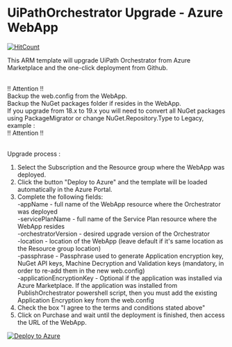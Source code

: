 # UiPathOrchestrator Upgrade - Azure WebApp
[![HitCount](http://hits.dwyl.io/hteo1337/hteo1337/UiPathOrchestrator.svg)](http://hits.dwyl.io/hteo1337/hteo1337/UiPathOrchestrator)

This ARM template will upgrade UiPath Orchestrator from Azure Marketplace and the one-click deployment from Github.</br></br>

!! Attention !!</br>
Backup the web.config from the WebApp.</br>
Backup the NuGet packages folder if resides in the WebApp. </br>
If you upgrade from 18.x to 19.x you will need to convert all NuGet packages using PackageMigrator or change NuGet.Repository.Type to Legacy, example : <add key="NuGet.Repository.Type" value="Legacy" /> </br>
!! Attention !!</br></br>

Upgrade process :</br>
1. Select the Subscription and the Resource group where the WebApp was deployed.</br>
2. Click the button "Deploy to Azure" and the template will be loaded automatically in the Azure Portal.</br>
3. Complete the following fields:</br>
    -appName - full name of the WebApp resource where the Orchestrator was deployed</br>
    -servicePlanName - full name of the Service Plan resource where the WebApp resides</br>
    -orchestratorVersion - desired upgrade version of the Orchestrator</br>
    -location - location of the WebApp (leave default if it's same location as the Resource group location)</br>
    -passphrase - Passphrase used to generate Application encryption key, NuGet API keys, Machine Decryption and Validation keys (mandatory, in order to re-add them in the new web.config)</br>
    -applicationEncryptionKey - Optional if the application was installed via Azure Marketplace. If the application was installed from PublishOrchestrator powershell script, then you must add the existing Application Encryption key from the web.config</br>
4. Check the box "I agree to the terms and conditions stated above"</br>
5. Click on Purchase and wait until the deployment is finished, then access the URL of the WebApp.</br>


[![Deploy to Azure](https://azuredeploy.net/deploybutton.png)](https://portal.azure.com/#create/Microsoft.Template/uri/https%3A%2F%2Fraw.githubusercontent.com%2FUiPath%2FInfrastructure%2Fmaster%2FAzure%2FOrchestrator%2FPaaS%2FUpgrade%2Fazuredeploy.json)